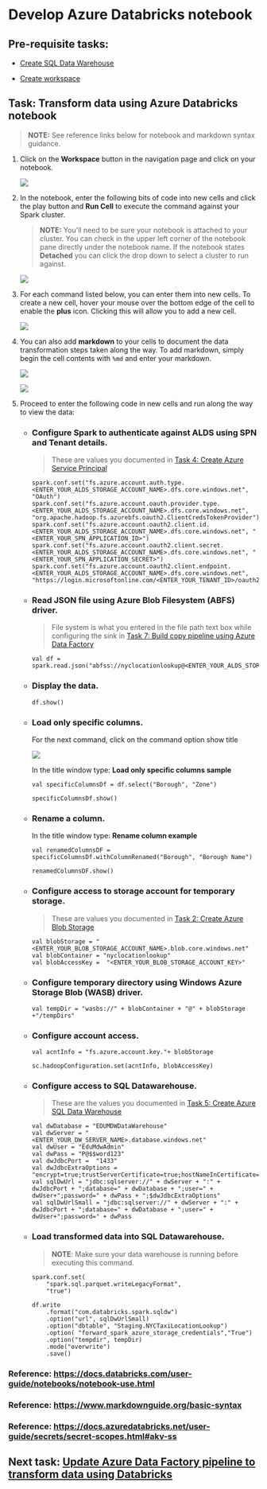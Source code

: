 # Develop Azure Databricks notebook

## Pre-requisite tasks: 
 
 - [Create SQL Data Warehouse](../azure-sql-datawarehouse/provision-azure-sql-data-warehouse.md)

 - [Create workspace](create-workspace.md)

## Task: Transform data using Azure Databricks notebook

> **NOTE:** See reference links below for notebook and markdown syntax guidance.

1. Click on the **Workspace** button in the navigation page and click on your notebook.

    ![](media/notebook/1.png)

1. In the notebook, enter the following bits of code into new cells and click the play button and **Run Cell** to execute the command against your Spark cluster.

    > **NOTE:** You'll need to be sure your notebook is attached to your cluster. You can check in the upper left corner of the notebook pane directly under the notebook name. If the notebook states **Detached** you can click the drop down to select a cluster to run against. 

    ![](media/notebook/2.png)

1. For each command listed below, you can enter them into new cells. To create a new cell, hover your mouse over the bottom edge of the cell to enable the **plus** icon. Clicking this will allow you to add a new cell.

    ![](media/notebook/3.png)

1. You can also add **markdown** to your cells to document the data transformation steps taken along the way. To add markdown, simply begin the cell contents with `%md` and enter your markdown.

    ![](media/notebook/4.png)

    ![](media/notebook/5.png)

1. Proceed to enter the following code in new cells and run along the way to view the data:

    - ### Configure Spark to authenticate against ALDS using SPN and Tenant details. 
    
        > These are values you documented in [Task 4: Create Azure Service Principal](../azure-ad-service-principal/create-service-principal.md)

        ```
        spark.conf.set("fs.azure.account.auth.type.<ENTER_YOUR_ALDS_STORAGE_ACCOUNT_NAME>.dfs.core.windows.net", "OAuth")
        spark.conf.set("fs.azure.account.oauth.provider.type.<ENTER_YOUR_ALDS_STORAGE_ACCOUNT_NAME>.dfs.core.windows.net", "org.apache.hadoop.fs.azurebfs.oauth2.ClientCredsTokenProvider")
        spark.conf.set("fs.azure.account.oauth2.client.id.<ENTER_YOUR_ALDS_STORAGE_ACCOUNT_NAME>.dfs.core.windows.net", "<ENTER_YOUR_SPN_APPLICATION_ID>")
        spark.conf.set("fs.azure.account.oauth2.client.secret.<ENTER_YOUR_ALDS_STORAGE_ACCOUNT_NAME>.dfs.core.windows.net", "<ENTER_YOUR_SPN_APPLICATION_SECRET>")
        spark.conf.set("fs.azure.account.oauth2.client.endpoint.<ENTER_YOUR_ALDS_STORAGE_ACCOUNT_NAME>.dfs.core.windows.net", "https://login.microsoftonline.com/<ENTER_YOUR_TENANT_ID>/oauth2/token")
        ```

    - ### Read JSON file using Azure Blob Filesystem (ABFS) driver. 
    
        > File system is what you entered in the file path text box while configuring the sink in [Task 7: Build copy pipeline using Azure Data Factory](../azure-data-factory-v2/copy-file-into-adls-gen2.md)

        ```
        val df = spark.read.json("abfss://nyclocationlookup@<ENTER_YOUR_ALDS_STORAGE_ACCOUNT_NAME>.dfs.core.windows.net/taxi_zone_lookup.json")
        ```

    - ### Display the data.

        ```
        df.show()
        ```

    - ### Load only specific columns.
      
        For the next command, click on the command option show title

        ![](media/notebook/show-title.png)

		In the title window type: **Load only specific columns sample**

        ```
        val specificColumnsDf = df.select("Borough", "Zone")
        
        specificColumnsDf.show()
        ```

    - ### Rename a column.      

		In the title window type: **Rename column example**

        ```
        val renamedColumnsDF = specificColumnsDf.withColumnRenamed("Borough", "Borough Name")
        
        renamedColumnsDF.show()
        ```
    - ### Configure access to storage account for temporary storage. 
    
        > These are values you documented in [Task 2: Create Azure Blob Storage](../azure-storage/provision-azure-storage-account.md)

        ```
        val blobStorage = "<ENTER_YOUR_BLOB_STORAGE_ACCOUNT_NAME>.blob.core.windows.net"
        val blobContainer = "nyclocationlookup"
        val blobAccessKey =  "<ENTER_YOUR_BLOB_STORAGE_ACCOUNT_KEY>"
        ``` 

    - ### Configure temporary directory using Windows Azure Storage Blob (WASB) driver.

        ```
        val tempDir = "wasbs://" + blobContainer + "@" + blobStorage +"/tempDirs"
        ```
    
    - ### Configure account access.

        ```
        val acntInfo = "fs.azure.account.key."+ blobStorage
        
        sc.hadoopConfiguration.set(acntInfo, blobAccessKey)
        ```

    - ### Configure access to SQL Datawarehouse. 
    
        > These are the values you documented in [Task 5: Create Azure SQL Data Warehouse](../azure-sql-datawarehouse/provision-azure-sql-data-warehouse.md)

        ```
        val dwDatabase = "EDUMDWDataWarehouse"
        val dwServer = "<ENTER_YOUR_DW_SERVER_NAME>.database.windows.net"
        val dwUser = "EduMdwAdmin"
        val dwPass = "P@$$word123"
        val dwJdbcPort =  "1433"
        val dwJdbcExtraOptions = "encrypt=true;trustServerCertificate=true;hostNameInCertificate=*.database.windows.net;loginTimeout=30;"
        val sqlDwUrl = "jdbc:sqlserver://" + dwServer + ":" + dwJdbcPort + ";database=" + dwDatabase + ";user=" + dwUser+";password=" + dwPass + ";$dwJdbcExtraOptions"
        val sqlDwUrlSmall = "jdbc:sqlserver://" + dwServer + ":" + dwJdbcPort + ";database=" + dwDatabase + ";user=" + dwUser+";password=" + dwPass
        ```

    - ### Load transformed data into SQL Datawarehouse.

        > **NOTE**: Make sure your data warehouse is running before executing this command.

        ```
        spark.conf.set(
            "spark.sql.parquet.writeLegacyFormat",
            "true")

        df.write
            .format("com.databricks.spark.sqldw")
            .option("url", sqlDwUrlSmall) 
            .option("dbtable", "Staging.NYCTaxiLocationLookup")
            .option( "forward_spark_azure_storage_credentials","True")
            .option("tempdir", tempDir)
            .mode("overwrite")
            .save()
        ```

### Reference: https://docs.databricks.com/user-guide/notebooks/notebook-use.html
### Reference: https://www.markdownguide.org/basic-syntax
### Reference: https://docs.azuredatabricks.net/user-guide/secrets/secret-scopes.html#akv-ss

## Next task: [Update Azure Data Factory pipeline to transform data using Databricks](../azure-data-factory-v2/transform-data-using-databricks.md)
